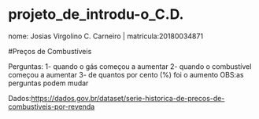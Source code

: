# projeto_de_introdu-o_C.D.

nome: Josias Virgolino C. Carneiro    | matrícula:20180034871



#Preços de Combustíveis



Perguntas:
          1- quando o gás começou a aumentar 
          2- quando o combustível começou a aumentar 
          3- de quantos por cento (%) foi o aumento 
OBS:as perguntas podem mudar

Dados:https://dados.gov.br/dataset/serie-historica-de-precos-de-combustiveis-por-revenda
